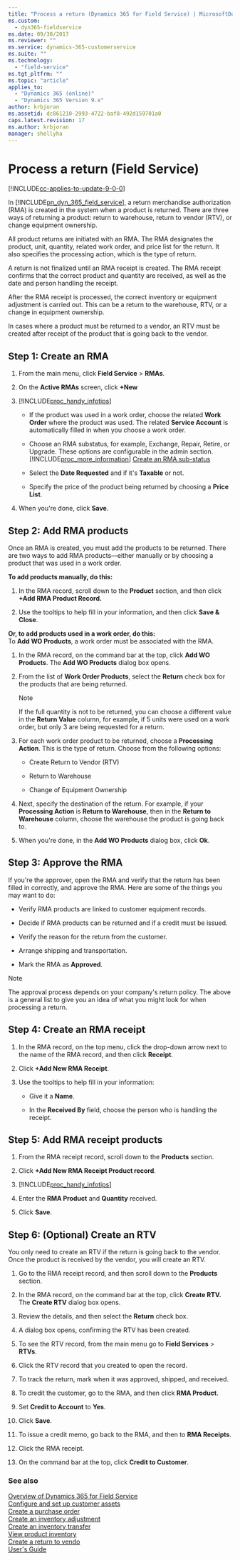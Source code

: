 ```yaml
---
title: "Process a return (Dynamics 365 for Field Service) | MicrosoftDocs"
ms.custom:
  - dyn365-fieldservice
ms.date: 09/30/2017
ms.reviewer: ""
ms.service: dynamics-365-customerservice
ms.suite: ""
ms.technology: 
  - "field-service"
ms.tgt_pltfrm: ""
ms.topic: "article"
applies_to: 
  - "Dynamics 365 (online)"
  - "Dynamics 365 Version 9.x"
author: krbjoran
ms.assetid: dc861210-2993-4722-baf8-492d159701a0
caps.latest.revision: 17
ms.author: krbjoran
manager: shellyha
---
```

# Process a return (Field Service)

[!INCLUDE[cc-applies-to-update-9-0-0](../includes/cc_applies_to_update_9_0_0.md)]

In [!INCLUDE[pn_dyn_365_field_service](../includes/pn-dyn-365-field-service.md)], a return merchandise authorization (RMA) is created in the system when a product is returned. There are three ways of returning a product: return to warehouse, return to vendor (RTV), or change equipment ownership.  
  
 All product returns are initiated with an RMA. The RMA designates the product, unit, quantity, related work order, and price list for the return. It also specifies the processing action, which is the type of return.  
  
 A return is not finalized until an RMA receipt is created. The RMA receipt confirms that the correct product and quantity are received, as well as the date and person handling the receipt.  
  
 After the RMA receipt is processed, the correct inventory or equipment adjustment is carried out. This can be a return to the warehouse, RTV, or a change in  equipment ownership.  
  
 In cases where a product must be returned to a vendor, an RTV must be created after receipt of the product that is going back to the vendor. 
  
<a name="BKMK_1"></a>   
## Step 1: Create an RMA  
  
1.  From the main menu, click **Field Service** > **RMAs**.  
  
2.  On the **Active RMAs** screen, click **+New**  
  
3. [!INCLUDE[proc_handy_infotips](../includes/proc-handy-infotips.md)]  
  
    -   If the product was used in a work order, choose the related **Work Order** where the product was used. The related **Service Account** is automatically filled in when you choose a work order.  
  
    -   Choose an RMA substatus, for example, Exchange, Repair, Retire, or Upgrade. These options are configurable in the admin section. [!INCLUDE[proc_more_information](../includes/proc-more-information.md)] [Create an RMA sub-status](../field-service/create-rma-sub-status.md)  
  
    -   Select the **Date Requested** and if it's **Taxable** or not.  
  
    -   Specify the price of the product being returned by choosing a **Price List**.  
  
4.  When you're done, click **Save**.  
  
<a name="BKMK_2"></a>   
## Step 2: Add RMA products  
 Once an RMA is created, you must add the products to be returned. There are two ways to add RMA products—either manually or by choosing a product that was used in a work order.  
  
**To add products manually, do this:**  
  
1.  In the RMA record, scroll down to the **Product** section, and then click **+Add RMA Product Record.**  
  
2.  Use the tooltips to help fill in your information, and then click **Save & Close**.  
  
**Or, to add products used in a work order, do this:**  
To **Add WO Products**, a work order must be associated with the RMA.  
  
1.  In the RMA record, on the command bar at the top, click **Add WO Products**. The **Add WO Products** dialog box opens.  
  
2.  From the list of **Work Order Products**, select the **Return** check box for the products that are being returned.  
  
    > [!NOTE]
    >  If the full quantity is not to be returned, you can choose a different value in the **Return Value** column, for example, if 5 units were used on a work order, but only 3 are being requested for a return.  
  
3.  For each work order product to be returned, choose a **Processing Action**. This is the type of return. Choose from the following options:  
  
    -   Create Return to Vendor (RTV)  
  
    -   Return to Warehouse  
  
    -   Change of Equipment Ownership  
  
4.  Next, specify the destination of the return. For example, if your **Processing Action** is **Return to Warehouse**, then in the **Return to Warehouse** column, choose the warehouse the product is going back to.  
  
5.  When you're done, in the **Add WO Products** dialog box, click **Ok**.  
  
<a name="BKMK_3"></a>   
## Step 3: Approve the RMA  
 If you're the approver, open the RMA and verify that the return has been filled in correctly, and approve the RMA. Here are some of the things you may want to do:  
  
-   Verify RMA products are linked to customer equipment records.  
  
-   Decide if RMA products can be returned and if a credit must be issued.  
  
-   Verify the reason for the return from the customer.  
  
-   Arrange shipping and transportation.  
  
-   Mark the RMA as **Approved**.  
  
> [!NOTE]
>  The approval process depends on your company's return policy. The above is a general list to give you an idea of what you might look for when processing a return.  
  
<a name="BKMK_4"></a>   
## Step 4: Create an RMA receipt  
  
1.  In the RMA record, on the top menu, click the drop-down arrow next to the name of the RMA record, and then click **Receipt**.  
  
2.  Click **+Add New RMA Receipt**.  
  
3.  Use the tooltips to help fill in your information:  
  
    -   Give it a **Name**.  
  
    -   In the **Received By** field, choose the person who is handling the receipt.  
  
<a name="BKMK_5"></a>   
## Step 5: Add RMA receipt products  
  
1.  From the RMA receipt record, scroll down to the **Products** section.  
  
2.  Click **+Add New RMA Receipt Product record**.  
  
3. [!INCLUDE[proc_handy_infotips](../includes/proc-handy-infotips.md)]  
  
4.  Enter the **RMA Product** and **Quantity** received.  
  
5.  Click **Save**.  
  
<a name="BKMK_6"></a>   
## Step 6: (Optional) Create an RTV  
You only need to create an RTV if the return is going back to the vendor. Once the product is received by the vendor, you will create an RTV.  
  
1.  Go to  the RMA receipt record, and then scroll down to the **Products** section.  
  
2.  In the RMA record, on the command bar at the top, click **Create RTV.** The **Create RTV** dialog box opens.  
  
3.  Review the details, and then select the **Return** check box.  
  
4.  A dialog box opens, confirming the RTV has been created.  
  
5.  To see the RTV record, from the main menu go to **Field Services** > **RTVs**.  
  
6.  Click the RTV record that you created to open the record.  
  
7.  To track the return, mark when it was approved, shipped, and received.  
  
8.  To credit the customer, go to the RMA, and then click **RMA Product**.  
  
9. Set **Credit to Account** to **Yes**.  
  
10. Click **Save**.  
  
11. To issue a credit memo, go back to the RMA, and then to **RMA Receipts**.  
  
12. Click the RMA receipt.  
  
13. On the command bar at the top, click **Credit to Customer**.  
  
### See also    
 [Overview of Dynamics 365 for Field Service](../field-service/overview.md)   
 [Configure and set up customer assets](../field-service/configure-set-up-customer-assets.md)   
 [Create a purchase order](../field-service/create-purchase-order.md)   
 [Create an inventory adjustment](../field-service/create-inventory-adjustment.md)   
 [Create an inventory transfer](../field-service/create-inventory-transfer.md)   
 [View product inventory](../field-service/view-product-inventory.md)   
 [Create a return to vendo](../field-service/create-return-vendor.md)<br>
 [User's Guide](../field-service/user-guide.md)
